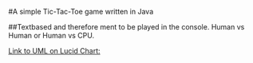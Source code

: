#A simple Tic-Tac-Toe game written in Java

##Textbased and therefore ment to be played in the console. Human vs Human or Human vs CPU.

[Link to UML on Lucid Chart:](https://lucid.app/lucidchart/41bd1b6f-a535-44e4-acbf-c95a3e2dd9d9/view?page=0_0&invitationId=inv_35e8946d-5674-4071-98e1-32b6bc3dea9d#)